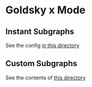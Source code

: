 # Goldsky x Mode

## Instant Subgraphs

See the config [in this directory](./instant)

## Custom Subgraphs

See the contents of [this directory](./subgraph)
